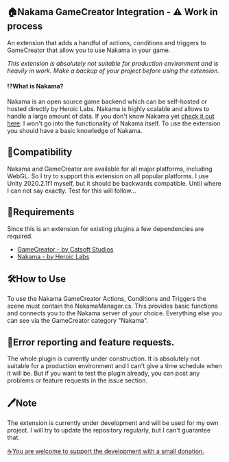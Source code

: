 
## 🏠Nakama GameCreator Integration - ⚠ Work in process
An extension that adds a handful of actions, conditions and triggers to GameCreator that allow you to use Nakama in your game.

*This extension is absolutely not suitable for production environment and is heavily in work. Make a backup of your project before using the extension.*
#### ⁉What is Nakama?
Nakama is an open source game backend which can be self-hosted or hosted directly by Heroic Labs. Nakama is highly scalable and allows to handle a large amount of data. If you don't know Nakama yet [check it out here](https://heroiclabs.com/). I won't go into the functionality of Nakama itself. To use the extension you should have a basic knowledge of Nakama.
## 🔌Compatibility
Nakama and GameCreator are available for all major platforms, including WebGL.
So I try to support this extension on all popular platforms. I use Unity 2020.2.1f1 myself, but it should be backwards compatible. Until where I can not say exactly. Test for this will follow...
## 📄Requirements
Since this is an extension for existing plugins a few dependencies are required.

 - [GameCreator - by Catsoft Studios](https://assetstore.unity.com/packages/tools/game-toolkits/game-creator-89443)
 - [Nakama - by Heroic Labs](https://assetstore.unity.com/packages/tools/network/nakama-81338)

## 🛠How to Use
To use the Nakama GameCreator Actions, Conditions and Triggers the scene must contain the NakamaManager.cs.
This provides basic functions and connects you to the Nakama server of your choice.
Everything else you can see via the GameCreator category "Nakama".

## 🐞Error reporting and feature requests.
The whole plugin is currently under construction. It is absolutely not suitable for a production environment and I can't give a time schedule when it will be. But if you want to test the plugin already, you can post any problems or feature requests in the issue section.
## 🖊Note
The extension is currently under development and will be used for my own project. I will try to update the repository regularly, but I can't guarantee that.

[☕You are welcome to support the development with a small donation.](https://www.paypal.com/donate?hosted_button_id=7TW8RQQ73N8PQ)
